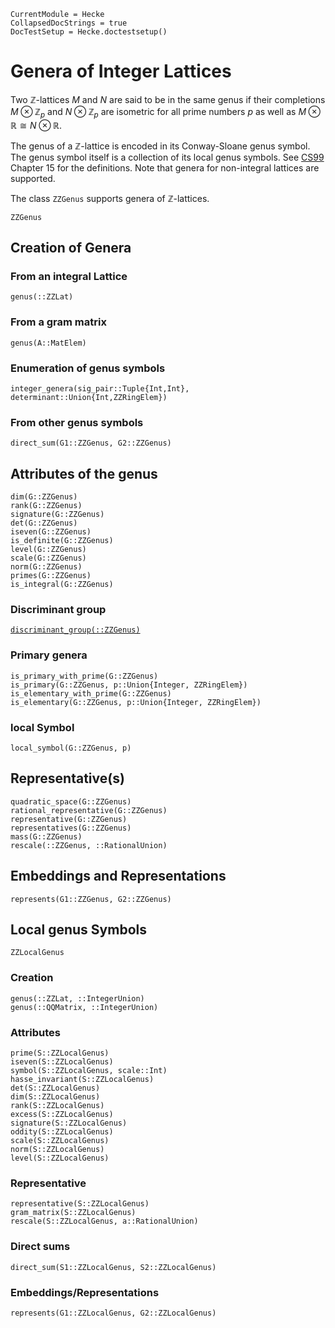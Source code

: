 ```@meta
CurrentModule = Hecke
CollapsedDocStrings = true
DocTestSetup = Hecke.doctestsetup()
```
# Genera of Integer Lattices

Two $\mathbb{Z}$-lattices $M$ and $N$ are said to be in the same genus if
their completions $M \otimes \mathbb{Z}_p$ and $N \otimes \mathbb{Z}_p$ are isometric for all
prime numbers $p$ as well as $M \otimes \mathbb{R} \cong N\otimes \mathbb{R}$.

The genus of a $\mathbb{Z}$-lattice is encoded in its Conway-Sloane genus symbol.
The genus symbol itself is a collection of its local genus symbols.
See [CS99](@cite) Chapter 15 for the definitions.
Note that genera for non-integral lattices are supported.

The class `ZZGenus` supports genera of $\mathbb{Z}$-lattices.

```@docs
ZZGenus
```

## Creation of Genera

### From an integral Lattice

```@docs
genus(::ZZLat)
```

### From a gram matrix

```@docs
genus(A::MatElem)
```

### Enumeration of genus symbols

```@docs
integer_genera(sig_pair::Tuple{Int,Int}, determinant::Union{Int,ZZRingElem})
```
### From other genus symbols
```@docs
direct_sum(G1::ZZGenus, G2::ZZGenus)
```

## Attributes of the genus

```@docs
dim(G::ZZGenus)
rank(G::ZZGenus)
signature(G::ZZGenus)
det(G::ZZGenus)
iseven(G::ZZGenus)
is_definite(G::ZZGenus)
level(G::ZZGenus)
scale(G::ZZGenus)
norm(G::ZZGenus)
primes(G::ZZGenus)
is_integral(G::ZZGenus)
```
### Discriminant group
[`discriminant_group(::ZZGenus)`](@ref)

### Primary genera

```@docs
is_primary_with_prime(G::ZZGenus)
is_primary(G::ZZGenus, p::Union{Integer, ZZRingElem})
is_elementary_with_prime(G::ZZGenus)
is_elementary(G::ZZGenus, p::Union{Integer, ZZRingElem})
```

### local Symbol
```@docs
local_symbol(G::ZZGenus, p)
```

## Representative(s)

```@docs
quadratic_space(G::ZZGenus)
rational_representative(G::ZZGenus)
representative(G::ZZGenus)
representatives(G::ZZGenus)
mass(G::ZZGenus)
rescale(::ZZGenus, ::RationalUnion)
```

## Embeddings and Representations
```@docs
represents(G1::ZZGenus, G2::ZZGenus)
```

## Local genus Symbols

```@docs
ZZLocalGenus
```

### Creation

```@docs
genus(::ZZLat, ::IntegerUnion)
genus(::QQMatrix, ::IntegerUnion)
```

### Attributes
```@docs
prime(S::ZZLocalGenus)
iseven(S::ZZLocalGenus)
symbol(S::ZZLocalGenus, scale::Int)
hasse_invariant(S::ZZLocalGenus)
det(S::ZZLocalGenus)
dim(S::ZZLocalGenus)
rank(S::ZZLocalGenus)
excess(S::ZZLocalGenus)
signature(S::ZZLocalGenus)
oddity(S::ZZLocalGenus)
scale(S::ZZLocalGenus)
norm(S::ZZLocalGenus)
level(S::ZZLocalGenus)
```
### Representative
```@docs
representative(S::ZZLocalGenus)
gram_matrix(S::ZZLocalGenus)
rescale(S::ZZLocalGenus, a::RationalUnion)
```

### Direct sums
```@docs
direct_sum(S1::ZZLocalGenus, S2::ZZLocalGenus)
```

### Embeddings/Representations
```@docs
represents(G1::ZZLocalGenus, G2::ZZLocalGenus)
```


